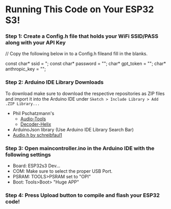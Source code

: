 # Running This Code on Your ESP32 S3!
### Step 1: Create a Config.h file that holds your WiFi SSID/PASS along with your API Key

// Copy the following below in to a Config.h fileand fill in the blanks.

const char* ssid = ";
const char* password = "";
char* gpt_token = "";
char* anthropic_key = "";

### Step 2: Arduino IDE Library Downloads
To download make sure to download the respective repositories as ZIP files and import it into the Arduino IDE under ``` Sketch > Include Library > Add .ZIP Library... ```

- Phil Pschatzmann's 
    - [Audio-Tools](https://github.com/pschatzmann/arduino-audio-tools)
    - [Decoder-Helix](https://github.com/pschatzmann/arduino-audio-tools)
- ArduinoJson library (Use Arduino IDE Library Search Bar)
- [Audio.h by schreibfaul1](https://github.com/schreibfaul1/ESP32-audioI2S/tree/master)

### Step 3: Open maincontroller.ino in the Arduino IDE with the following settings
- Board: ESP32s3 Dev...
- COM: Make sure to select the proper USB Port.
- PSRAM: TOOLS>PSRAM set to "OPI"
- Boot: Tools>Boot> "Huge APP"

### Step 4: Press Upload button to compile and flash your ESP32 code!
